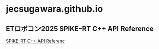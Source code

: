 # jecsugawara.github.io

## ETロボコン2025 SPIKE-RT C++ API Reference
[SPIKE-RT C++ API Referenc](https://jecsugawara.github.io/SPIKE-RT_C++_API_Reference/index.html)
